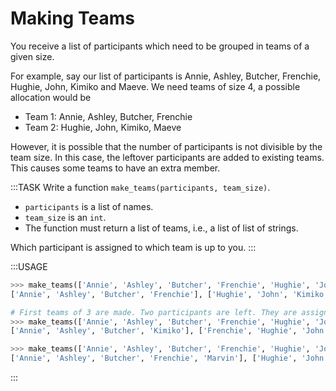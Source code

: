 # Making Teams

You receive a list of participants which need to be grouped in teams of a given size.

For example, say our list of participants is Annie, Ashley, Butcher, Frenchie, Hughie, John, Kimiko and Maeve.
We need teams of size 4, a possible allocation would be

* Team 1: Annie, Ashley, Butcher, Frenchie
* Team 2: Hughie, John, Kimiko, Maeve

However, it is possible that the number of participants is not divisible by the team size.
In this case, the leftover participants are added to existing teams.
This causes some teams to have an extra member.

:::TASK
Write a function `make_teams(participants, team_size)`.

* `participants` is a list of names.
* `team_size` is an `int`.
* The function must return a list of teams, i.e., a list of list of strings.

Which participant is assigned to which team is up to you.
:::

:::USAGE

```python
>>> make_teams(['Annie', 'Ashley', 'Butcher', 'Frenchie', 'Hughie', 'John', 'Kimiko', 'Maeve'], 4)
['Annie', 'Ashley', 'Butcher', 'Frenchie'], ['Hughie', 'John', 'Kimiko', 'Maeve']]

# First teams of 3 are made. Two participants are left. They are assigned to existing teams.
>>> make_teams(['Annie', 'Ashley', 'Butcher', 'Frenchie', 'Hughie', 'John', 'Kimiko', 'Maeve'], 3)
['Annie', 'Ashley', 'Butcher', 'Kimiko'], ['Frenchie', 'Hughie', 'John', 'Maeve']]]

>>> make_teams(['Annie', 'Ashley', 'Butcher', 'Frenchie', 'Hughie', 'John', 'Kimiko', 'Maeve', 'Marvin'], 4)
['Annie', 'Ashley', 'Butcher', 'Frenchie', 'Marvin'], ['Hughie', 'John', 'Kimiko', 'Maeve']]

```

:::
